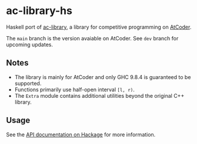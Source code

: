 # ac-library-hs

Haskell port of [ac-library](https://github.com/atcoder/ac-library), a library for competitive programming on [AtCoder](https://atcoder.jp/).

The `main` branch is the version avaiable on AtCoder. See `dev` branch for upcoming updates.

## Notes

- The library is mainly for AtCoder and only GHC 9.8.4 is guaranteed to be supported.
- Functions primarily use half-open interval `[l, r)`.
- The `Extra` module contains additional utilities beyond the original C++ library.

## Usage

See the [API documentation on Hackage](https://hackage.haskell.org/package/ac-library-hs) for more information.

